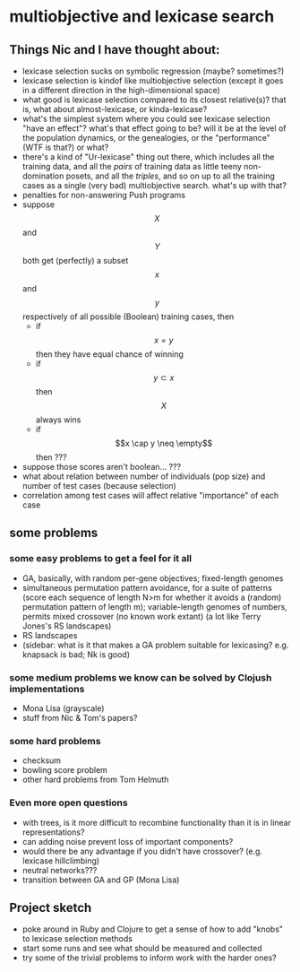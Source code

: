 # multiobjective and lexicase search


## Things Nic and I have thought about:

- lexicase selection sucks on symbolic regression (maybe? sometimes?)
- lexicase selection is kindof like multiobjective selection (except it goes in a different direction in the high-dimensional space)
- what good is lexicase selection compared to its closest relative(s)? that is, what about almost-lexicase, or kinda-lexicase?
- what's the simplest system where you could see lexicase selection "have an effect"? what's that effect going to be? will it be at the level of the population dynamics, or the genealogies, or the "performance" (WTF is that?) or what?
- there's a kind of "Ur-lexicase" thing out there, which includes all the training data, and all the _pairs_ of training data as little teeny non-domination posets, and all the _triples_, and so on up to all the training cases as a single (very bad) multiobjective search. what's up with that?
- penalties for non-answering Push programs
- suppose $$X$$ and $$Y$$ both get (perfectly) a subset $$x$$ and $$y$$ respectively of all possible (Boolean) training cases, then 
  - if $$x = y$$ then they have equal chance of winning
  - if $$y \subset x$$ then $$X$$ always wins
  - if $$x \cap y \neq \empty$$ then ???
- suppose those scores aren't boolean… ???
- what about relation between number of individuals (pop size) and number of test cases (because selection)
- correlation among test cases will affect relative "importance" of each case

## some problems

### some easy problems to get a feel for it all

- GA, basically, with random per-gene objectives; fixed-length genomes
- simultaneous permutation pattern avoidance, for a suite of patterns (score each sequence of length N>m for whether it avoids a (random) permutation pattern of length m); variable-length genomes of numbers, permits mixed crossover (no known work extant) (a lot like Terry Jones's RS landscapes)
- RS landscapes
- (sidebar: what is it that makes a GA problem suitable for lexicasing? e.g. knapsack is bad; Nk is good)

### some medium problems we know can be solved by Clojush implementations

- Mona Lisa (grayscale)
- stuff from Nic & Tom's papers?

### some hard problems

- checksum
- bowling score problem
- other hard problems from Tom Helmuth

### Even more open questions 

- with trees, is it more difficult to recombine functionality than it is in linear representations?
- can adding noise prevent loss of important components?
- would there be any advantage if you didn't have crossover? (e.g. lexicase hillclimbing)
- neutral networks???
- transition between GA and GP (Mona Lisa)

## Project sketch

- poke around in Ruby and Clojure to get a sense of how to add "knobs" to lexicase selection methods
- start some runs and see what should be measured and collected
- try some of the trivial problems to inform work with the harder ones?
